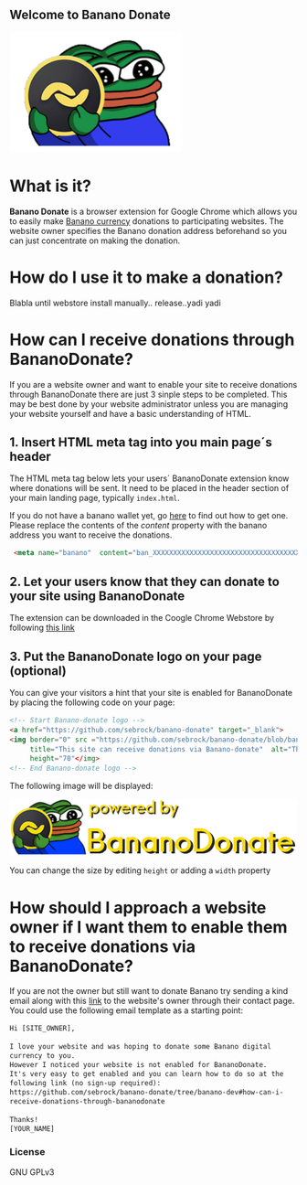 ## Welcome to Banano Donate

![](./dist/images/icon302.png "Logo")

# What is it?
**Banano Donate** is a browser extension for Google Chrome which allows you to easily make [Banano currency](https://www.banano.cc) donations to participating websites. The website owner specifies the Banano donation address beforehand so you can just concentrate on making the donation.


# How do I use it to make a donation?
Blabla until webstore install manually.. release..yadi yadi


# How can I receive donations through BananoDonate?
If you are a website owner and want to enable your site to receive donations through BananoDonate there are just 3 sinple steps to be completed.
This may be best done by your website administrator unless you are managing your website yourself and have a basic understanding of HTML.
## 1. Insert HTML meta tag into you main page´s header
The HTML meta tag below lets your users´ BananoDonate extension know where donations will be sent.
It need to be placed in the header section of your main landing page, typically `index.html`.

If you do not have a banano wallet yet, go [here](https://banano.how/where-does-it-come-from/) to find out how to get one.
Please replace the contents of the _content_ property with the banano address you want to receive the donations.

```html
 <meta name="banano"  content="ban_XXXXXXXXXXXXXXXXXXXXXXXXXXXXXXXXXXXXXXXXXXXXXXXXXXXXXXXXXX"/>
 ```
## 2. Let your users know that they can donate to your site using BananoDonate
The extension can be downloaded in the Coogle Chrome Webstore by following [this link](TBD)

## 3. Put the BananoDonate logo on your page (optional)
You can give your visitors a hint that your site is enabled for BananoDonate by placing the following code on your page:

```html
<!-- Start Banano-donate logo -->
<a href="https://github.com/sebrock/banano-donate" target="_blank">
<img border="0" src ="https://github.com/sebrock/banano-donate/blob/banano-dev/dist/images/ban-don-logo.png" 
     title="This site can receive donations via Banano-donate"  alt="This site can receive donations via Banano-donate" 
     height="70"</img>
<!-- End Banano-donate logo -->
 ```
The following image will be displayed:

![](./dist/images/ban-don-logo.png)

You can change the size by editing `height` or adding a `width` property 


# How should I approach a website owner if I want them to enable them to receive donations via BananoDonate? 

If you are not the owner but still want to donate Banano try sending a kind email along with this <a href="https://github.com/sebrock/banano-donate/tree/banano-dev#how-can-i-receive-donations-through-bananodonate" target="_blank">link</a> to the website's owner through their contact page. You could use the following email template as a starting point:

```text
Hi [SITE_OWNER],

I love your website and was hoping to donate some Banano digital currency to you. 
However I noticed your website is not enabled for BananoDonate. 
It's very easy to get enabled and you can learn how to do so at the 
following link (no sign-up required): 
https://github.com/sebrock/banano-donate/tree/banano-dev#how-can-i-receive-donations-through-bananodonate

Thanks!
[YOUR_NAME]
```

### License

GNU GPLv3
